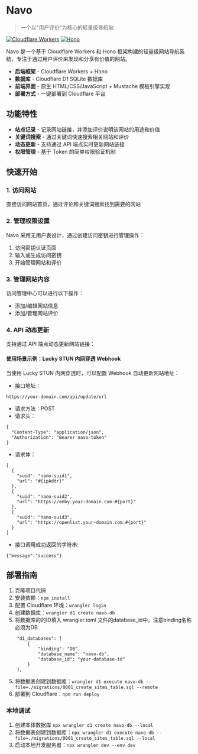 # Navo

> 一个以"用户评价"为核心的轻量级导航站

[![Cloudflare Workers](https://img.shields.io/badge/Cloudflare-Workers-orange?logo=cloudflare)](https://workers.cloudflare.com/)
[![Hono](https://img.shields.io/badge/Hono-Framework-red)](https://hono.dev/)

Navo 是一个基于 Cloudflare Workers 和 Hono 框架构建的轻量级网站导航系统，专注于通过用户评价来发现和分享有价值的网站。

- **后端框架** - Cloudflare Workers + Hono
- **数据库** - Cloudflare D1 SQLite 数据库
- **前端界面** - 原生 HTML/CSS/JavaScript + Mustache 模板引擎实现
- **部署方式** - 一键部署到 Cloudflare 平台

## 功能特性

- **站点记录** - 记录网站链接，并添加评价说明该网站的用途和价值
- **关键词搜索** - 通过关键词快速搜索相关网站和评价
- **动态更新** - 支持通过 API 端点实时更新网站链接
- **权限管理** - 基于 Token 的简单权限验证机制


## 快速开始

### 1. 访问网站

直接访问网站首页，通过评论和关键词搜索找到需要的网站

### 2. 管理权限设置

Navo 采用无用户表设计，通过创建访问密钥进行管理操作：

1. 访问密钥认证页面
2. 输入或生成访问密钥
3. 开始管理网站和评价

### 3. 管理网站内容

访问管理中心可以进行以下操作：
- 添加/编辑网站信息
- 添加/管理网站评价

### 4. API 动态更新

支持通过 API 端点动态更新网站链接：

#### 使用场景示例：Lucky STUN 内网穿透 Webhook

当使用 Lucky STUN 内网穿透时，可以配置 Webhook 自动更新网站地址：

- 接口地址：
```
https://your-domain.com/api/update/url
```
- 请求方法：POST
- 请求头：
```
{
  "Content-Type": "application/json",
  "Authorization": "Bearer navo-token"
}
```
- 请求体：
```
[
  {
    "suid": "nano-suid1",
    "url": "#{ipAddr}"
  },
  {
    "suid": "nano-suid2",
    "url": "https://emby.your-domain.com:#{port}"
  },
  {
    "suid": "nano-suid3",
    "url": "https://openlist.your-domain.com:#{port}"
  }
]
```
- 接口调用成功返回的字符串:
```
{"message":"success"}
```

## 部署指南

1. 克隆项目代码
2. 安装依赖：`npm install`
3. 配置 Cloudflare 环境：`wrangler login`
4. 创建数据库：`wrangler d1 create navo-db`
5. 将数据库的的ID填入 wrangler.toml 文件的database_id中，注意binding名称必须为DB
```
	"d1_databases": [
		{
			"binding": "DB",
			"database_name": "navo-db",
			"database_id": "your-database-id"
		}
	],
```
5. 将数据表创建到数据库：`wrangler d1 execute navo-db --file=./migrations/0001_create_sites_table.sql --remote`
4. 部署到 Cloudflare：`npm run deploy`

### 本地调试
1. 创建本体数据库  `npx wrangler d1 create navo-db --local`
2. 将数据表创建到数据库：`npx wrangler d1 execute navo-db --file=./migrations/0001_create_sites_table.sql --local`
3. 启动本地开发服务器：`npx wrangler dev --env dev `
